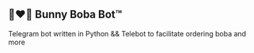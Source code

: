  ## 🧋❤️‍🔥 Bunny Boba Bot™

Telegram bot written in Python && Telebot to facilitate ordering boba and more
